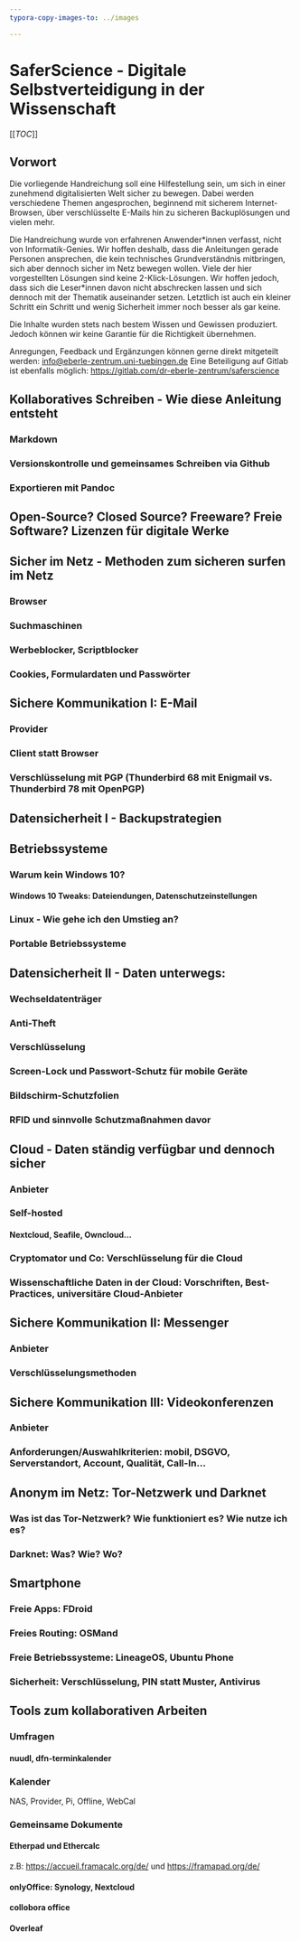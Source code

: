 ```yaml
---
typora-copy-images-to: ../images

---
```


# SaferScience - Digitale Selbstverteidigung in der Wissenschaft

[[_TOC_]]

## Vorwort

Die vorliegende Handreichung soll eine Hilfestellung sein, um sich in einer zunehmend digitalisierten Welt sicher zu bewegen. Dabei werden verschiedene Themen angesprochen, beginnend mit sicherem Internet-Browsen, über verschlüsselte E-Mails hin zu sicheren Backuplösungen und vielen mehr.

Die Handreichung wurde von erfahrenen Anwender*innen verfasst, nicht von Informatik-Genies. Wir hoffen deshalb, dass die Anleitungen gerade Personen ansprechen, die kein technisches Grundverständnis mitbringen, sich aber dennoch sicher im Netz bewegen wollen. Viele der hier vorgestellten Lösungen sind keine 2-Klick-Lösungen. Wir hoffen jedoch, dass sich die Leser\*innen davon nicht abschrecken lassen und sich dennoch mit der Thematik auseinander setzen. Letztlich ist auch ein kleiner Schritt ein Schritt und wenig Sicherheit immer noch besser als gar keine. 

Die Inhalte wurden stets nach bestem Wissen und Gewissen produziert. Jedoch können wir keine Garantie für die Richtigkeit übernehmen.

Anregungen, Feedback und Ergänzungen können gerne direkt mitgeteilt werden: info@eberle-zentrum.uni-tuebingen.de 
Eine Beteiligung auf Gitlab ist ebenfalls möglich: https://gitlab.com/dr-eberle-zentrum/saferscience

## Kollaboratives Schreiben - Wie diese Anleitung entsteht

### Markdown

### Versionskontrolle und gemeinsames Schreiben via Github

### Exportieren mit Pandoc

## Open-Source? Closed Source? Freeware? Freie Software? Lizenzen für digitale Werke

## Sicher im Netz - Methoden zum sicheren surfen im Netz

### Browser

### Suchmaschinen

### Werbeblocker, Scriptblocker

### Cookies, Formulardaten und Passwörter

## Sichere Kommunikation I: E-Mail

### Provider

### Client statt Browser

### Verschlüsselung mit PGP (Thunderbird 68 mit Enigmail vs. Thunderbird 78 mit OpenPGP)

## Datensicherheit I -  Backupstrategien

## Betriebssysteme

### Warum kein Windows 10?

#### Windows 10 Tweaks: Dateiendungen, Datenschutzeinstellungen

### Linux -  Wie gehe ich den Umstieg an?

### Portable Betriebssysteme

## Datensicherheit II - Daten unterwegs:

### Wechseldatenträger

### Anti-Theft

### Verschlüsselung

### Screen-Lock und Passwort-Schutz für mobile Geräte

### Bildschirm-Schutzfolien

### RFID und sinnvolle Schutzmaßnahmen davor

<!--Kapitel evtl. weg lassen, da großes und teils spezuifisches Themenfeld und nicht explizit für Wissenschaft -->

## Cloud - Daten ständig verfügbar und dennoch sicher

### Anbieter

### Self-hosted

#### Nextcloud, Seafile, Owncloud...

### Cryptomator und Co: Verschlüsselung für die Cloud

### Wissenschaftliche Daten in der Cloud: Vorschriften, Best-Practices, universitäre Cloud-Anbieter

## Sichere Kommunikation II: Messenger

### Anbieter

### Verschlüsselungsmethoden

## Sichere Kommunikation III: Videokonferenzen

### Anbieter

### Anforderungen/Auswahlkriterien: mobil, DSGVO, Serverstandort, Account, Qualität, Call-In...

## Anonym im Netz: Tor-Netzwerk und Darknet

### Was ist das Tor-Netzwerk? Wie funktioniert es? Wie nutze ich es?

### Darknet: Was? Wie? Wo?

## Smartphone

### Freie Apps: FDroid

### Freies Routing: OSMand

### Freie Betriebssysteme: LineageOS, Ubuntu Phone

### Sicherheit: Verschlüsselung, PIN statt Muster, Antivirus

## Tools zum kollaborativen Arbeiten

### Umfragen

#### nuudl, dfn-terminkalender

### Kalender

NAS, Provider, Pi, Offline, WebCal

### Gemeinsame Dokumente

#### Etherpad und Ethercalc

z.B: https://accueil.framacalc.org/de/ und https://framapad.org/de/

#### onlyOffice: Synology, Nextcloud

#### collobora office

#### Overleaf 











